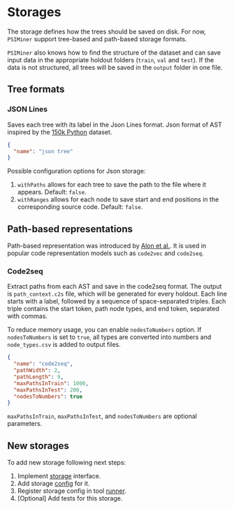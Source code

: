 # Storages

The storage defines how the trees should be saved on disk.
For now, `PSIMiner` support tree-based and path-based storage formats.

`PSIMiner` also knows how to find the structure of the dataset and can
save input data in the appropriate holdout folders (`train`, `val` and `test`).
If the data is not structured, all trees will be saved in the `output` folder in one file.

## Tree formats

### JSON Lines

Saves each tree with its label in the Json Lines format.
Json format of AST inspired by the [150k Python](https://www.sri.inf.ethz.ch/py150) dataset.

```json
{
  "name": "json tree"
}
```

Possible configuration options for Json storage:
1. `withPaths` allows for each tree to save the path to the file where it appears. Default: `false`.
2. `withRanges` allows for each node to save start and end positions in the corresponding source code. Default: `false`.

## Path-based representations

Path-based representation was introduced by [Alon et al.](https://arxiv.org/abs/1803.09544).
It is used in popular code representation models such as `code2vec` and `code2seq`.

### Code2seq

Extract paths from each AST and save in the code2seq format.
The output is `path_context.c2s` file, which will be generated for every holdout.
Each line starts with a label, followed by a sequence of space-separated triples.
Each triple contains the start token, path node types, and end token, separated with commas.

To reduce memory usage, you can enable `nodesToNumbers` option.
If `nodesToNumbers` is set to `true`,
all types are converted into numbers and `node_types.csv` is added to output files.

```json
{
  "name": "code2seq",
  "pathWidth": 2,
  "pathLength": 9,
  "maxPathsInTrain": 1000,
  "maxPathsInTest": 200,
  "nodesToNumbers": true
}
```

`maxPathsInTrain`, `maxPathsInTest`, and `nodesToNumbers` are optional parameters.

## New storages

To add new storage following next steps:
1. Implement [storage](../psiminer-core/src/main/kotlin/storage/Storage.kt) interface.
2. Add storage [config](../psiminer-cli/src/main/kotlin/config/StorageConfigs.kt) for it.
3. Register storage config in tool [runner](../psiminer-cli/src/main/kotlin/PluginRunner.kt).
4. [Optional] Add tests for this storage.
